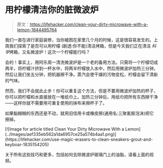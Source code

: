 # 用柠檬清洁你的脏微波炉

> 原文：<https://lifehacker.com/clean-your-dirty-microwave-with-a-lemon-1844495764>

我们一直在进行家庭装修，当你被困在家里几个月的时候，这是很容易发生的。上周我们探索了是否可以用柠檬 (剧透:你不能)清洁烤箱，但是今天我们正在清洁 *科学*烤箱，又名微波炉！这次一个柠檬能行吗？

会的！事实上，用阿乐周一清洗微波炉是一个老的备用方法。只需将一个柠檬切成两半，将柠檬汁挤到一杯水中，将两半柠檬放入水中，然后用微波炉加热三分钟。然后让我们坐五分钟，把机器擦干净。蒸汽会使干燥的污物变松，柠檬会留下清新的气味。

然而，我们不会就此止步！你可以重复这个方法，但是不要用微波炉加热的杯子，你可以把柠檬和水直接放在一堆纸巾上。加热三分钟后，用纸巾把所有东西擦干净——这样你就不需要用可重复使用的抹布来擦杯子了。

如果黏糊糊的东西还是不动，就用旧信用卡或橡皮擦(通用名:三聚氰胺泡沫)把它擦掉。

<aside data-commerce-source="inset" class="sc-16a0mhj-2 gAjHzr">[![Image for article titled Clean Your Dirty Microwave With a Lemon](../Images/aef335eb562a1da6957ce25a574b4aa1.png)](https://lifehacker.com/use-magic-erasers-to-clean-sneakers-grout-and-keyboar-1835154205)</aside>

关于所有这些技巧和更多，包括如何去除微波炉玻璃门上的油脂，请看上面的视频。